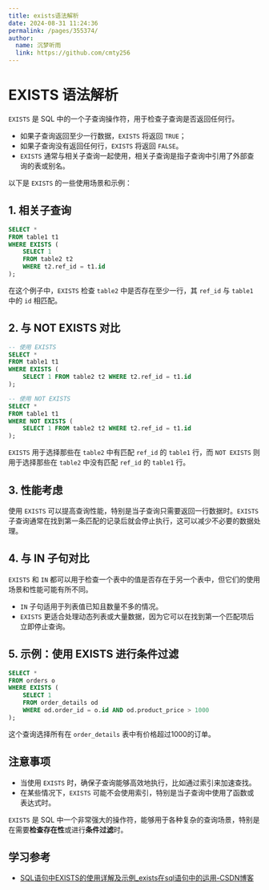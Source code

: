 ```yaml
---
title: exists语法解析
date: 2024-08-31 11:24:36
permalink: /pages/355374/
author: 
  name: 沉梦听雨
  link: https://github.com/cmty256
---
```

# EXISTS 语法解析

`EXISTS` 是 SQL 中的一个子查询操作符，用于检查子查询是否返回任何行。

- 如果子查询返回至少一行数据，`EXISTS` 将返回 `TRUE`；
- 如果子查询没有返回任何行，`EXISTS` 将返回 `FALSE`。
- `EXISTS` 通常与相关子查询一起使用，相关子查询是指子查询中引用了外部查询的表或别名。

以下是 `EXISTS` 的一些使用场景和示例：

## 1. 相关子查询

```sql
SELECT *
FROM table1 t1
WHERE EXISTS (
    SELECT 1
    FROM table2 t2
    WHERE t2.ref_id = t1.id
);
```

在这个例子中，`EXISTS` 检查 `table2` 中是否存在至少一行，其 `ref_id` 与 `table1` 中的 `id` 相匹配。

## 2. 与 NOT EXISTS 对比

```sql
-- 使用 EXISTS
SELECT *
FROM table1 t1
WHERE EXISTS (
    SELECT 1 FROM table2 t2 WHERE t2.ref_id = t1.id
);

-- 使用 NOT EXISTS
SELECT *
FROM table1 t1
WHERE NOT EXISTS (
    SELECT 1 FROM table2 t2 WHERE t2.ref_id = t1.id
);
```

`EXISTS` 用于选择那些在 `table2` 中有匹配 `ref_id` 的 `table1` 行，而 `NOT EXISTS` 则用于选择那些在 `table2` 中没有匹配 `ref_id` 的 `table1` 行。

## 3. 性能考虑

使用 `EXISTS` 可以提高查询性能，特别是当子查询只需要返回一行数据时。`EXISTS` 子查询通常在找到第一条匹配的记录后就会停止执行，这可以减少不必要的数据处理。

## 4. 与 IN 子句对比

`EXISTS` 和 `IN` 都可以用于检查一个表中的值是否存在于另一个表中，但它们的使用场景和性能可能有所不同。

- `IN` 子句适用于列表值已知且数量不多的情况。
- `EXISTS` 更适合处理动态列表或大量数据，因为它可以在找到第一个匹配项后立即停止查询。

## 5. 示例：使用 EXISTS 进行条件过滤

```sql
SELECT *
FROM orders o
WHERE EXISTS (
    SELECT 1
    FROM order_details od
    WHERE od.order_id = o.id AND od.product_price > 1000
);
```

这个查询选择所有在 `order_details` 表中有价格超过1000的订单。

## 注意事项

- 当使用 `EXISTS` 时，确保子查询能够高效地执行，比如通过索引来加速查找。
- 在某些情况下，`EXISTS` 可能不会使用索引，特别是当子查询中使用了函数或表达式时。

`EXISTS` 是 SQL 中一个非常强大的操作符，能够用于各种复杂的查询场景，特别是在需要**检查存在性**或进行**条件过滤**时。





## 学习参考

- [SQL语句中EXISTS的使用详解及示例_exists在sql语句中的运用-CSDN博客](https://blog.csdn.net/qq_44039966/article/details/105365756)